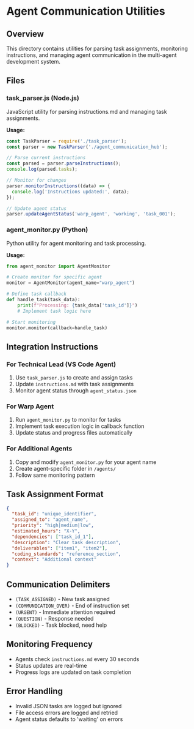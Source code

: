 # Agent Communication Utilities

## Overview
This directory contains utilities for parsing task assignments, monitoring instructions, and managing agent communication in the multi-agent development system.

## Files

### task_parser.js (Node.js)
JavaScript utility for parsing instructions.md and managing task assignments.

**Usage:**
```javascript
const TaskParser = require('./task_parser');
const parser = new TaskParser('./agent_communication_hub');

// Parse current instructions
const parsed = parser.parseInstructions();
console.log(parsed.tasks);

// Monitor for changes
parser.monitorInstructions((data) => {
  console.log('Instructions updated:', data);
});

// Update agent status
parser.updateAgentStatus('warp_agent', 'working', 'task_001');
```

### agent_monitor.py (Python)
Python utility for agent monitoring and task processing.

**Usage:**
```python
from agent_monitor import AgentMonitor

# Create monitor for specific agent
monitor = AgentMonitor(agent_name="warp_agent")

# Define task callback
def handle_task(task_data):
    print(f"Processing: {task_data['task_id']}")
    # Implement task logic here

# Start monitoring
monitor.monitor(callback=handle_task)
```

## Integration Instructions

### For Technical Lead (VS Code Agent)
1. Use `task_parser.js` to create and assign tasks
2. Update `instructions.md` with task assignments
3. Monitor agent status through `agent_status.json`

### For Warp Agent
1. Run `agent_monitor.py` to monitor for tasks
2. Implement task execution logic in callback function
3. Update status and progress files automatically

### For Additional Agents
1. Copy and modify `agent_monitor.py` for your agent name
2. Create agent-specific folder in `/agents/`
3. Follow same monitoring pattern

## Task Assignment Format

```json
{
  "task_id": "unique_identifier",
  "assigned_to": "agent_name",
  "priority": "high|medium|low",
  "estimated_hours": "X-Y",
  "dependencies": ["task_id_1"],
  "description": "Clear task description",
  "deliverables": ["item1", "item2"],
  "coding_standards": "reference_section",
  "context": "Additional context"
}
```

## Communication Delimiters

- `(TASK_ASSIGNED)` - New task assigned
- `(COMMUNICATION_OVER)` - End of instruction set
- `(URGENT)` - Immediate attention required
- `(QUESTION)` - Response needed
- `(BLOCKED)` - Task blocked, need help

## Monitoring Frequency
- Agents check `instructions.md` every 30 seconds
- Status updates are real-time
- Progress logs are updated on task completion

## Error Handling
- Invalid JSON tasks are logged but ignored
- File access errors are logged and retried
- Agent status defaults to 'waiting' on errors
